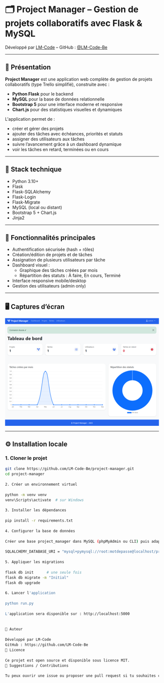 # 🗂️ Project Manager – Gestion de projets collaboratifs avec Flask & MySQL

Développé par [LM-Code](https://lm-code.be) – GitHub : [@LM-Code-Be](https://github.com/LM-Code-Be)

---

## 📌 Présentation

**Project Manager** est une application web complète de gestion de projets collaboratifs (type Trello simplifié), construite avec :

- **Python Flask** pour le backend
- **MySQL** pour la base de données relationnelle
- **Bootstrap 5** pour une interface moderne et responsive
- **Chart.js** pour des statistiques visuelles et dynamiques

L'application permet de :
- créer et gérer des projets
- ajouter des tâches avec échéances, priorités et statuts
- assigner des utilisateurs aux tâches
- suivre l’avancement grâce à un dashboard dynamique
- voir les tâches en retard, terminées ou en cours

---

## 🧰 Stack technique

- Python 3.10+
- Flask
- Flask-SQLAlchemy
- Flask-Login
- Flask-Migrate
- MySQL (local ou distant)
- Bootstrap 5 + Chart.js
- Jinja2

---

## 🚀 Fonctionnalités principales

- Authentification sécurisée (hash + rôles)
- Création/édition de projets et de tâches
- Assignation de plusieurs utilisateurs par tâche
- Dashboard visuel :
  - Graphique des tâches créées par mois
  - Répartition des statuts : À faire, En cours, Terminé
- Interface responsive mobile/desktop
- Gestion des utilisateurs (admin only)

---

## 🖥️ Captures d’écran

![alt text](image.png)

---

## ⚙️ Installation locale

### 1. Cloner le projet

```bash
git clone https://github.com/LM-Code-Be/project-manager.git
cd project-manager

2. Créer un environnement virtuel

python -m venv venv
venv\Scripts\activate  # sur Windows

3. Installer les dépendances

pip install -r requirements.txt

4. Configurer la base de données

Créer une base project_manager dans MySQL (phpMyAdmin ou CLI) puis adapter app/config.py si besoin :

SQLALCHEMY_DATABASE_URI = "mysql+pymysql://root:motdepasse@localhost/project_manager"

5. Appliquer les migrations

flask db init      # une seule fois
flask db migrate -m "Initial"
flask db upgrade

6. Lancer l'application

python run.py

L'application sera disponible sur : http://localhost:5000


👤 Auteur

Développé par LM-Code
GitHub : https://github.com/LM-Code-Be
📝 Licence

Ce projet est open source et disponible sous licence MIT.
💬 Suggestions / Contributions

Tu peux ouvrir une issue ou proposer une pull request si tu souhaites contribuer ou signaler un bug. N'hésite pas à me contacter si tu veux échanger autour de ce projet !

